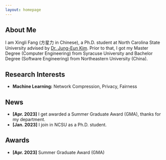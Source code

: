 ```yaml
---
layout: homepage
---
```


## About Me

I am Xingli Fang (方星力 in Chinese), a Ph.D. student at North Carolina State University advised by [Dr. Jung-Eun Kim](https://jungeunkim.wordpress.ncsu.edu/). Prior to that, I got my Master Degree (Computer Engineering) from Syracuse University and Bachelor Degree (Software Engineering) from Northeastern University (China).

## Research Interests

- **Machine Learning:** Network Compression, Privacy, Fairness

## News
- **[Apr. 2023]** I get awarded a Summer Graduate Award (GMA), thanks for my department.
- **[Jan. 2023]** I join in NCSU as a Ph.D. student.

## Awards
- **[Apr. 2023]** Summer Graduate Award (GMA)